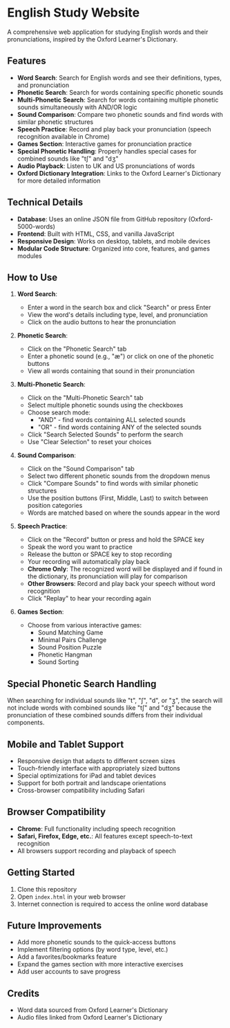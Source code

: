 # English Study Website

A comprehensive web application for studying English words and their pronunciations, inspired by the Oxford Learner's Dictionary.

## Features

- **Word Search**: Search for English words and see their definitions, types, and pronunciation
- **Phonetic Search**: Search for words containing specific phonetic sounds
- **Multi-Phonetic Search**: Search for words containing multiple phonetic sounds simultaneously with AND/OR logic
- **Sound Comparison**: Compare two phonetic sounds and find words with similar phonetic structures
- **Speech Practice**: Record and play back your pronunciation (speech recognition available in Chrome)
- **Games Section**: Interactive games for pronunciation practice
- **Special Phonetic Handling**: Properly handles special cases for combined sounds like "tʃ" and "dʒ"
- **Audio Playback**: Listen to UK and US pronunciations of words
- **Oxford Dictionary Integration**: Links to the Oxford Learner's Dictionary for more detailed information

## Technical Details

- **Database**: Uses an online JSON file from GitHub repository (Oxford-5000-words)
- **Frontend**: Built with HTML, CSS, and vanilla JavaScript
- **Responsive Design**: Works on desktop, tablets, and mobile devices
- **Modular Code Structure**: Organized into core, features, and games modules

## How to Use

1. **Word Search**:
   - Enter a word in the search box and click "Search" or press Enter
   - View the word's details including type, level, and pronunciation
   - Click on the audio buttons to hear the pronunciation

2. **Phonetic Search**:
   - Click on the "Phonetic Search" tab
   - Enter a phonetic sound (e.g., "æ") or click on one of the phonetic buttons
   - View all words containing that sound in their pronunciation

3. **Multi-Phonetic Search**:
   - Click on the "Multi-Phonetic Search" tab
   - Select multiple phonetic sounds using the checkboxes
   - Choose search mode:
     - "AND" - find words containing ALL selected sounds
     - "OR" - find words containing ANY of the selected sounds
   - Click "Search Selected Sounds" to perform the search
   - Use "Clear Selection" to reset your choices

4. **Sound Comparison**:
   - Click on the "Sound Comparison" tab
   - Select two different phonetic sounds from the dropdown menus
   - Click "Compare Sounds" to find words with similar phonetic structures
   - Use the position buttons (First, Middle, Last) to switch between position categories
   - Words are matched based on where the sounds appear in the word

5. **Speech Practice**:
   - Click on the "Record" button or press and hold the SPACE key
   - Speak the word you want to practice
   - Release the button or SPACE key to stop recording
   - Your recording will automatically play back
   - **Chrome Only**: The recognized word will be displayed and if found in the dictionary, its pronunciation will play for comparison
   - **Other Browsers**: Record and play back your speech without word recognition
   - Click "Replay" to hear your recording again

6. **Games Section**:
   - Choose from various interactive games:
     - Sound Matching Game
     - Minimal Pairs Challenge
     - Sound Position Puzzle
     - Phonetic Hangman
     - Sound Sorting

## Special Phonetic Search Handling

When searching for individual sounds like "t", "ʃ", "d", or "ʒ", the search will not include words with combined sounds like "tʃ" and "dʒ" because the pronunciation of these combined sounds differs from their individual components.

## Mobile and Tablet Support

- Responsive design that adapts to different screen sizes
- Touch-friendly interface with appropriately sized buttons
- Special optimizations for iPad and tablet devices
- Support for both portrait and landscape orientations
- Cross-browser compatibility including Safari

## Browser Compatibility

- **Chrome**: Full functionality including speech recognition
- **Safari, Firefox, Edge, etc.**: All features except speech-to-text recognition
- All browsers support recording and playback of speech

## Getting Started

1. Clone this repository
2. Open `index.html` in your web browser
3. Internet connection is required to access the online word database

## Future Improvements

- Add more phonetic sounds to the quick-access buttons
- Implement filtering options (by word type, level, etc.)
- Add a favorites/bookmarks feature
- Expand the games section with more interactive exercises
- Add user accounts to save progress

## Credits

- Word data sourced from Oxford Learner's Dictionary
- Audio files linked from Oxford Learner's Dictionary
